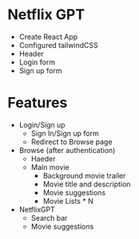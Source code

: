 # Netflix GPT

- Create React App
- Configured tailwindCSS 
- Header
- Login form
- Sign up form

# Features

- Login/Sign up
    - Sign In/Sign up form
    - Redirect to Browse page
- Browse (after authentication)
    - Haeder
    - Main movie
        - Background movie trailer
        - Movie title and description
        - Movie suggestions
         - Movie Lists * N
- NetflixGPT
    - Search bar
    - Movie suggestions
